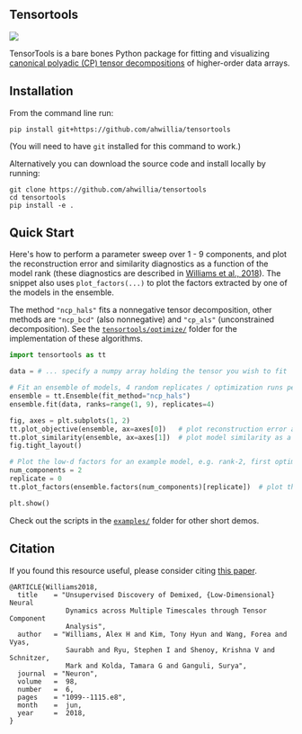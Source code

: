 Tensortools
-----------
[![][license-img]][license-url]

TensorTools is a bare bones Python package for fitting and visualizing [canonical polyadic (CP) tensor decompositions](https://en.wikipedia.org/wiki/Tensor_rank_decomposition) of higher-order data arrays.

[license-img]: https://img.shields.io/github/license/mashape/apistatus.svg
[license-url]: https://github.com/ahwillia/tensortools/blob/master/LICENSE.md


Installation
------------

From the command line run:

```
pip install git+https://github.com/ahwillia/tensortools
```

(You will need to have `git` installed for this command to work.)

Alternatively you can download the source code and install locally by running:

```
git clone https://github.com/ahwillia/tensortools
cd tensortools
pip install -e .
```

Quick Start
------------

Here's how to perform a parameter sweep over 1 - 9 components, and plot the reconstruction error and similarity diagnostics as a function of the model rank (these diagnostics are described in [Williams et al., 2018](https://doi.org/10.1016/j.neuron.2018.05.015)). The snippet also uses `plot_factors(...)` to plot the factors extracted by one of the models in the ensemble.

The method `"ncp_hals"` fits a nonnegative tensor decomposition, other methods are `"ncp_bcd"` (also nonnegative) and `"cp_als"` (unconstrained decomposition). See the [`tensortools/optimize/`](/tensortools/optimize) folder for the implementation of these algorithms.


```python
import tensortools as tt

data = # ... specify a numpy array holding the tensor you wish to fit

# Fit an ensemble of models, 4 random replicates / optimization runs per model rank
ensemble = tt.Ensemble(fit_method="ncp_hals")
ensemble.fit(data, ranks=range(1, 9), replicates=4)

fig, axes = plt.subplots(1, 2)
tt.plot_objective(ensemble, ax=axes[0])   # plot reconstruction error as a function of num components.
tt.plot_similarity(ensemble, ax=axes[1])  # plot model similarity as a function of num components.
fig.tight_layout()

# Plot the low-d factors for an example model, e.g. rank-2, first optimization run / replicate.
num_components = 2
replicate = 0
tt.plot_factors(ensemble.factors(num_components)[replicate])  # plot the low-d factors

plt.show()
```

Check out the scripts in the [`examples/`](/examples) folder for other short demos.


Citation
--------

If you found this resource useful, please consider citing [this paper](https://doi.org/10.1016/j.neuron.2018.05.015).

```
@ARTICLE{Williams2018,
  title    = "Unsupervised Discovery of Demixed, {Low-Dimensional} Neural
              Dynamics across Multiple Timescales through Tensor Component
              Analysis",
  author   = "Williams, Alex H and Kim, Tony Hyun and Wang, Forea and Vyas,
              Saurabh and Ryu, Stephen I and Shenoy, Krishna V and Schnitzer,
              Mark and Kolda, Tamara G and Ganguli, Surya",
  journal  = "Neuron",
  volume   =  98,
  number   =  6,
  pages    = "1099--1115.e8",
  month    =  jun,
  year     =  2018,
}
```
